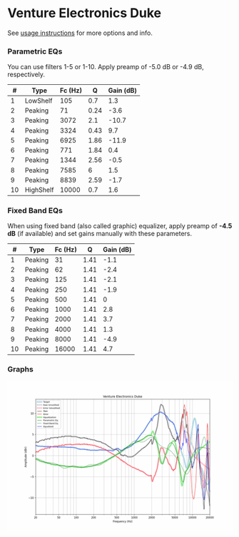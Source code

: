 # Venture Electronics Duke
See [usage instructions](https://github.com/jaakkopasanen/AutoEq#usage) for more options and info.

### Parametric EQs
You can use filters 1-5 or 1-10. Apply preamp of -5.0 dB or -4.9 dB, respectively.

|   # | Type      |   Fc (Hz) |    Q |   Gain (dB) |
|-----|-----------|-----------|------|-------------|
|   1 | LowShelf  |       105 | 0.7  |         1.3 |
|   2 | Peaking   |        71 | 0.24 |        -3.6 |
|   3 | Peaking   |      3072 | 2.1  |       -10.7 |
|   4 | Peaking   |      3324 | 0.43 |         9.7 |
|   5 | Peaking   |      6925 | 1.86 |       -11.9 |
|   6 | Peaking   |       771 | 1.84 |         0.4 |
|   7 | Peaking   |      1344 | 2.56 |        -0.5 |
|   8 | Peaking   |      7585 | 6    |         1.5 |
|   9 | Peaking   |      8839 | 2.59 |        -1.7 |
|  10 | HighShelf |     10000 | 0.7  |         1.6 |

### Fixed Band EQs
When using fixed band (also called graphic) equalizer, apply preamp of **-4.5 dB** (if available) and set gains manually with these parameters.

|   # | Type    |   Fc (Hz) |    Q |   Gain (dB) |
|-----|---------|-----------|------|-------------|
|   1 | Peaking |        31 | 1.41 |        -1.1 |
|   2 | Peaking |        62 | 1.41 |        -2.4 |
|   3 | Peaking |       125 | 1.41 |        -2.1 |
|   4 | Peaking |       250 | 1.41 |        -1.9 |
|   5 | Peaking |       500 | 1.41 |         0   |
|   6 | Peaking |      1000 | 1.41 |         2.8 |
|   7 | Peaking |      2000 | 1.41 |         3.7 |
|   8 | Peaking |      4000 | 1.41 |         1.3 |
|   9 | Peaking |      8000 | 1.41 |        -4.9 |
|  10 | Peaking |     16000 | 1.41 |         4.7 |

### Graphs
![](./Venture%20Electronics%20Duke.png)
